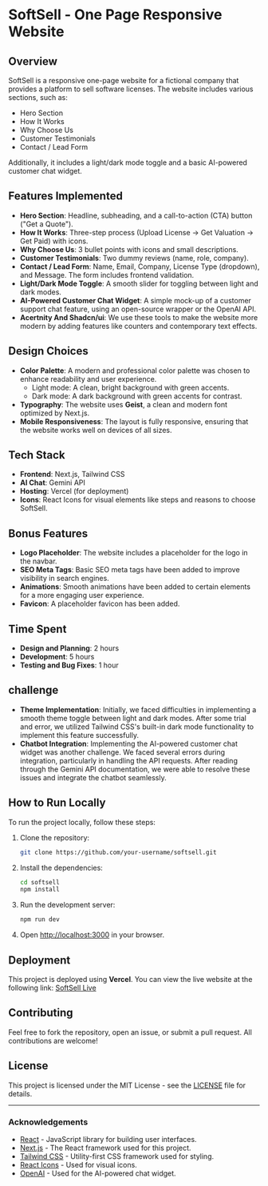 # SoftSell - One Page Responsive Website

## Overview
SoftSell is a responsive one-page website for a fictional company that provides a platform to sell software licenses. The website includes various sections, such as:
- Hero Section
- How It Works
- Why Choose Us
- Customer Testimonials
- Contact / Lead Form

Additionally, it includes a light/dark mode toggle and a basic AI-powered customer chat widget.

## Features Implemented
- **Hero Section**: Headline, subheading, and a call-to-action (CTA) button ("Get a Quote").
- **How It Works**: Three-step process (Upload License -> Get Valuation -> Get Paid) with icons.
- **Why Choose Us**: 3 bullet points with icons and small descriptions.
- **Customer Testimonials**: Two dummy reviews (name, role, company).
- **Contact / Lead Form**: Name, Email, Company, License Type (dropdown), and Message. The form includes frontend validation.
- **Light/Dark Mode Toggle**: A smooth slider for toggling between light and dark modes.
- **AI-Powered Customer Chat Widget**: A simple mock-up of a customer support chat feature, using an open-source wrapper or the OpenAI API.
- **Acertnity And Shadcn/ui**: We use these tools to make the website more modern by adding features like counters and contemporary text effects.

## Design Choices
- **Color Palette**: A modern and professional color palette was chosen to enhance readability and user experience.
  - Light mode: A clean, bright background with green accents.
  - Dark mode: A dark background with green accents for contrast.
- **Typography**: The website uses **Geist**, a clean and modern font optimized by Next.js.
- **Mobile Responsiveness**: The layout is fully responsive, ensuring that the website works well on devices of all sizes.

## Tech Stack
- **Frontend**: Next.js, Tailwind CSS
- **AI Chat**: Gemini API 
- **Hosting**: Vercel (for deployment)
- **Icons**: React Icons for visual elements like steps and reasons to choose SoftSell.

## Bonus Features
- **Logo Placeholder**: The website includes a placeholder for the logo in the navbar.
- **SEO Meta Tags**: Basic SEO meta tags have been added to improve visibility in search engines.
- **Animations**: Smooth animations have been added to certain elements for a more engaging user experience.
- **Favicon**: A placeholder favicon has been added.

## Time Spent
- **Design and Planning**: 2 hours
- **Development**: 5 hours
- **Testing and Bug Fixes**: 1 hour

## challenge
- **Theme Implementation**: Initially, we faced difficulties in implementing a smooth theme toggle between light and dark modes. After some trial and error, we utilized Tailwind CSS's built-in dark mode functionality to implement this feature successfully.
- **Chatbot Integration**: Implementing the AI-powered customer chat widget was another challenge. We faced several errors during integration, particularly in handling the API requests. After reading through the Gemini API documentation, we were able to resolve these issues and integrate the chatbot seamlessly.

## How to Run Locally
To run the project locally, follow these steps:

1. Clone the repository:
    ```bash
    git clone https://github.com/your-username/softsell.git
    ```

2. Install the dependencies:
    ```bash
    cd softsell
    npm install
    ```

3. Run the development server:
    ```bash
    npm run dev
    ```

4. Open [http://localhost:3000](http://localhost:3000) in your browser.

## Deployment
This project is deployed using **Vercel**. You can view the live website at the following link:
[SoftSell Live](https://intern3-seven.vercel.app/)

## Contributing
Feel free to fork the repository, open an issue, or submit a pull request. All contributions are welcome!

## License
This project is licensed under the MIT License - see the [LICENSE](LICENSE) file for details.

---

### Acknowledgements
- [React](https://reactjs.org/) - JavaScript library for building user interfaces.
- [Next.js](https://nextjs.org/) - The React framework used for this project.
- [Tailwind CSS](https://tailwindcss.com/) - Utility-first CSS framework used for styling.
- [React Icons](https://react-icons.github.io/react-icons/) - Used for visual icons.
- [OpenAI](https://openai.com/) - Used for the AI-powered chat widget.


